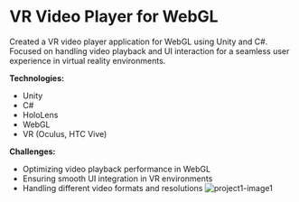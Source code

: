 # VR Video Player for WebGL
Created a VR video player application for WebGL using Unity and C#. Focused on handling video playback and UI interaction for a seamless user experience in virtual reality environments.

**Technologies:**
- Unity
- C#
- HoloLens
- WebGL
- VR (Oculus, HTC Vive)

**Challenges:**
- Optimizing video playback performance in WebGL
- Ensuring smooth UI integration in VR environments
- Handling different video formats and resolutions
![project1-image1](https://github.com/user-attachments/assets/691b77d6-053d-4f14-a394-db9dce7b56e1)

